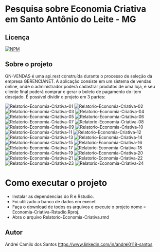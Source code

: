 # Pesquisa sobre Economia Criativa em Santo Antônio do Leite - MG

## Licença  
[![NPM](https://img.shields.io/npm/l/react)](https://github.com/andrei0118/gn-vendas/blob/master/LICENSE)

## Sobre o projeto
GN-VENDAS é uma api.rest construída durante o processo de seleção da empresa GERENCIANET. A aplicação consiste em um sistema de vendas online, onde  o administrador poderá  cadastrar  produtos de uma loja,  e seu cliente final poderá comprar e gerar o boleto de pagamento  do item desejado.
É possível dividir o projeto em 3 partes:

![Relatorio-Economia-Criativa-01](https://github.com/andrei0118/Economia-Criativa-Rstudio/assets/75299828/80366e2a-22c9-41aa-938a-931c297e8df7)
![Relatorio-Economia-Criativa-02](https://github.com/andrei0118/Economia-Criativa-Rstudio/assets/75299828/5ff87626-cfff-4d99-9664-f44139beaaa4)
![Relatorio-Economia-Criativa-03](https://github.com/andrei0118/Economia-Criativa-Rstudio/assets/75299828/41b33b86-9324-4a42-aa48-375db6091e8e)
![Relatorio-Economia-Criativa-04](https://github.com/andrei0118/Economia-Criativa-Rstudio/assets/75299828/c848c65e-e5e7-4482-8541-e57733982e4d)
![Relatorio-Economia-Criativa-05](https://github.com/andrei0118/Economia-Criativa-Rstudio/assets/75299828/3a35d00a-8aa3-4596-9906-9b842cb7f075)
![Relatorio-Economia-Criativa-06](https://github.com/andrei0118/Economia-Criativa-Rstudio/assets/75299828/44d1d831-7e8d-43fe-9d4f-f519097c817c)
![Relatorio-Economia-Criativa-07](https://github.com/andrei0118/Economia-Criativa-Rstudio/assets/75299828/bbf2d2cb-8bc9-4176-aa21-23af4d3f33bc)
![Relatorio-Economia-Criativa-08](https://github.com/andrei0118/Economia-Criativa-Rstudio/assets/75299828/50fbdd0f-15f9-4ceb-b9f0-9d2e38baab03)
![Relatorio-Economia-Criativa-09](https://github.com/andrei0118/Economia-Criativa-Rstudio/assets/75299828/7faeb2ce-cdc0-4e1f-93dd-fa4fcfe803f6)
![Relatorio-Economia-Criativa-10](https://github.com/andrei0118/Economia-Criativa-Rstudio/assets/75299828/2c0f9cbb-3038-4d87-91c3-890d2cb82d86)
![Relatorio-Economia-Criativa-11](https://github.com/andrei0118/Economia-Criativa-Rstudio/assets/75299828/314c7017-ecc6-4633-a75e-33b58bd66e09)
![Relatorio-Economia-Criativa-12](https://github.com/andrei0118/Economia-Criativa-Rstudio/assets/75299828/9614362e-f5ce-402e-b2cc-81cb644331a8)
![Relatorio-Economia-Criativa-13](https://github.com/andrei0118/Economia-Criativa-Rstudio/assets/75299828/6bb4cc08-644f-4b61-8e4e-76e1faf32827)
![Relatorio-Economia-Criativa-14](https://github.com/andrei0118/Economia-Criativa-Rstudio/assets/75299828/f05de440-38b3-42da-8701-e6129f34229e)
![Relatorio-Economia-Criativa-15](https://github.com/andrei0118/Economia-Criativa-Rstudio/assets/75299828/e945bdbe-6665-4feb-ac39-9e7dfbefc5b9)
![Relatorio-Economia-Criativa-16](https://github.com/andrei0118/Economia-Criativa-Rstudio/assets/75299828/4e5a5f34-900c-4653-b8e4-038cc724dde9)
![Relatorio-Economia-Criativa-17](https://github.com/andrei0118/Economia-Criativa-Rstudio/assets/75299828/07774865-b339-4433-807c-c602a1598e6c)
![Relatorio-Economia-Criativa-18](https://github.com/andrei0118/Economia-Criativa-Rstudio/assets/75299828/ff7a3509-6acd-419d-80f9-1988fc271d79)
![Relatorio-Economia-Criativa-19](https://github.com/andrei0118/Economia-Criativa-Rstudio/assets/75299828/67ab4e41-dc09-4b0a-a303-a59cab26f2a4)
![Relatorio-Economia-Criativa-20](https://github.com/andrei0118/Economia-Criativa-Rstudio/assets/75299828/98c0cffd-5d6b-4f07-92ee-00ffeb77bce4)
![Relatorio-Economia-Criativa-21](https://github.com/andrei0118/Economia-Criativa-Rstudio/assets/75299828/de789a57-77a9-42ba-83d1-d0c05c6bd04b)
![Relatorio-Economia-Criativa-22](https://github.com/andrei0118/Economia-Criativa-Rstudio/assets/75299828/9f31d717-53c9-4bcc-87de-6e152f607892)
![Relatorio-Economia-Criativa-23](https://github.com/andrei0118/Economia-Criativa-Rstudio/assets/75299828/337a868d-a230-414a-9abc-90629ce2fbac)
![Relatorio-Economia-Criativa-24](https://github.com/andrei0118/Economia-Criativa-Rstudio/assets/75299828/c03e86aa-f767-48a9-bdb3-aff7c2edaad1)


# Como executar o projeto

- Instalar as dependencias do R e Rstudio.
- Foi utilizado o banco de dados em execel.
- Faça o download de todos os arquivos e execute o projeto nome = Economia-Criativa-Rstudio.Rproj.
- Abra o arquivo Relatorio-Economia-Criativa.rmd




## Autor
Andrei Camilo dos Santos
https://www.linkedin.com/in/andrei0118-santos
